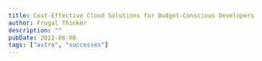 ```yaml
---
title: Cost-Effective Cloud Solutions for Budget-Conscious Developers
author: Frugal Thinker
description: ""
pubDate: 2022-08-08
tags: ["astro", "successes"]
---
```

